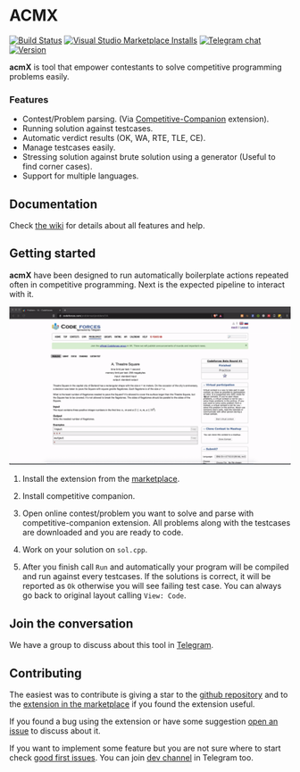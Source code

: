 # ACMX

[![Build Status](https://img.shields.io/github/workflow/status/mfornet/acmx/vscode-ext-test)](https://img.shields.io/github/workflow/status/mfornet/acmx/vscode-ext-test) [![Visual Studio Marketplace Installs](https://img.shields.io/visual-studio-marketplace/i/marx24.acmx)](https://marketplace.visualstudio.com/items?itemName=marx24.acmx) [![Telegram chat](https://img.shields.io/badge/telegram-chat-blue?logo=telegram)](https://t.me/acm_x) [![Version](https://img.shields.io/github/package-json/v/mfornet/acmx?color=green&logo=visual-studio-code&logoColor=blue)](https://github.com/mfornet/acmx/releases)

**acmX** is tool that empower contestants to solve competitive programming problems easily.

### Features

* Contest/Problem parsing. (Via [Competitive-Companion](https://github.com/mfornet/acmx/wiki#competitive-companion) extension).
* Running solution against testcases.
* Automatic verdict results (OK, WA, RTE, TLE, CE).
* Manage testcases easily.
* Stressing solution against brute solution using a generator (Useful to find corner cases).
* Support for multiple languages.

## Documentation

Check [the wiki](https://github.com/mfornet/acmx/wiki) for details about all features and help.

## Getting started

**acmX** have been designed to run automatically boilerplate actions repeated often in competitive programming. Next is the expected pipeline to interact with it.

![Getting started](images/getting-started.gif)

1. Install the extension from the [marketplace](https://marketplace.visualstudio.com/items?itemName=marx24.acmx).

2. Install competitive companion.

3. Open online contest/problem you want to solve and parse with competitive-companion extension. All problems along with the testcases are downloaded and you are ready to code.

4. Work on your solution on `sol.cpp`.

5. After you finish call `Run` and automatically your program will be compiled and run against every testcases. If the solutions is correct, it will be reported as `Ok` otherwise you will see failing test case. You can always go back to original layout calling `View: Code`.

## Join the conversation

We have a group to discuss about this tool in [Telegram](https://t.me/acm_x).

## Contributing

The easiest was to contribute is giving a star to the [github repository](https://github.com/mfornet/acmx) and to the [extension in the marketplace](https://marketplace.visualstudio.com/items?itemName=marx24.acmx) if you found the extension useful.

If you found a bug using the extension or have some suggestion [open an issue](https://github.com/mfornet/acmx/issues) to discuss about it.

If you want to implement some feature but you are not sure where to start check [good first issues](https://github.com/mfornet/acmx/issues?q=is%3Aissue+is%3Aopen+label%3A%22good+first+issue%22). You can join [dev channel](https://t.me/acm_x_dev) in Telegram too.
